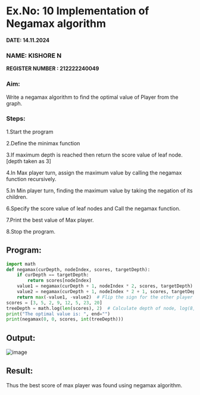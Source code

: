# Ex.No: 10 Implementation of Negamax algorithm 
**DATE:	14.11.2024**<br>
### NAME: KISHORE N
**REGISTER NUMBER : 212222240049**

### Aim:
Write a negamax algorithm to find the optimal value of Player from the graph.

### Steps:
1.Start the program

2.Define the minimax function

3.If maximum depth is reached then return the score value of leaf node. [depth taken as 3]

4.In Max player turn, assign the  maximum value by calling the negamax function recursively.

5.In Min player turn, finding the maximum value by taking the negation of its children.

6.Specify the score value of leaf nodes and Call the negamax function.

7.Print the best value of Max player.

8.Stop the program.

## Program:
```py
import math
def negamax(curDepth, nodeIndex, scores, targetDepth):
    if curDepth == targetDepth:
        return scores[nodeIndex]
    value1 = negamax(curDepth + 1, nodeIndex * 2, scores, targetDepth)
    value2 = negamax(curDepth + 1, nodeIndex * 2 + 1, scores, targetDepth)
    return max(-value1, -value2)  # Flip the sign for the other player's turn
scores = [3, 5, 2, 9, 12, 5, 23, 20]
treeDepth = math.log(len(scores), 2)  # Calculate depth of node, log(8, base 2) = 3
print("The optimal value is: ", end="")
print(negamax(0, 0, scores, int(treeDepth)))
```

## Output:
![image](https://github.com/user-attachments/assets/7513a519-9c1c-4276-b24f-c6cdc69c190f)

## Result:
Thus the best score of max player was found using negamax algorithm.
